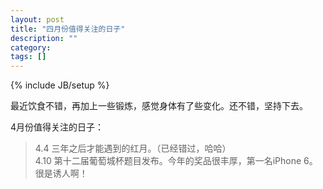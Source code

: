 ```yaml
---
layout: post
title: "四月份值得关注的日子"
description: ""
category: 
tags: []
---
```

{% include JB/setup %}

最近饮食不错，再加上一些锻炼，感觉身体有了些变化。还不错，坚持下去。

4月份值得关注的日子：  

> 4.4 三年之后才能遇到的红月。（已经错过，哈哈）  
> 4.10 第十二届葡萄城杯题目发布。今年的奖品很丰厚，第一名iPhone 6。很是诱人啊！


